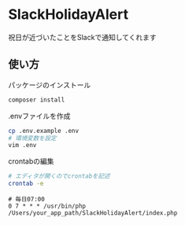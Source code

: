 # SlackHolidayAlert

祝日が近づいたことをSlackで通知してくれます

## 使い方

パッケージのインストール

```bash
composer install
```

.envファイルを作成

```bash
cp .env.example .env
# 環境変数を設定
vim .env
```

crontabの編集

```bash
# エディタが開くのでcrontabを記述
crontab -e
```

```crontab
# 毎日07:00
0 7 * * * /usr/bin/php /Users/your_app_path/SlackHolidayAlert/index.php
```
